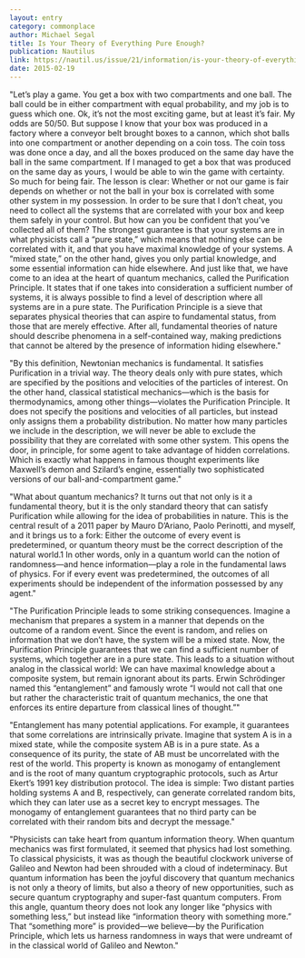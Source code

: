 ```yaml
---
layout: entry
category: commonplace
author: Michael Segal
title: Is Your Theory of Everything Pure Enough?
publication: Nautilus
link: https://nautil.us/issue/21/information/is-your-theory-of-everything-pure-enough
date: 2015-02-19
---
```


"Let’s play a game. You get a box with two compartments and one ball. The ball could be in either compartment with equal probability, and my job is to guess which one. Ok, it’s not the most exciting game, but at least it’s fair. My odds are 50/50. But suppose I know that your box was produced in a factory where a conveyor belt brought boxes to a cannon, which shot balls into one compartment or another depending on a coin toss. The coin toss was done once a day, and all the boxes produced on the same day have the ball in the same compartment. If I managed to get a box that was produced on the same day as yours, I would be able to win the game with certainty. So much for being fair. The lesson is clear: Whether or not our game is fair depends on whether or not the ball in your box is correlated with some other system in my possession. In order to be sure that I don’t cheat, you need to collect all the systems that are correlated with your box and keep them safely in your control. But how can you be confident that you’ve collected all of them? The strongest guarantee is that your systems are in what physicists call a “pure state,” which means that nothing else can be correlated with it, and that you have maximal knowledge of your systems. A “mixed state,” on the other hand, gives you only partial knowledge, and some essential information can hide elsewhere. And just like that, we have come to an idea at the heart of quantum mechanics, called the Purification Principle. It states that if one takes into consideration a sufficient number of systems, it is always possible to find a level of description where all systems are in a pure state. The Purification Principle is a sieve that separates physical theories that can aspire to fundamental status, from those that are merely effective. After all, fundamental theories of nature should describe phenomena in a self-contained way, making predictions that cannot be altered by the presence of information hiding elsewhere."
 
"By this definition, Newtonian mechanics is fundamental. It satisfies Purification in a trivial way. The theory deals only with pure states, which are specified by the positions and velocities of the particles of interest. On the other hand, classical statistical mechanics—which is the basis for thermodynamics, among other things—violates the Purification Principle. It does not specify the positions and velocities of all particles, but instead only assigns them a probability distribution. No matter how many particles we include in the description, we will never be able to exclude the possibility that they are correlated with some other system. This opens the door, in principle, for some agent to take advantage of hidden correlations. Which is exactly what happens in famous thought experiments like Maxwell’s demon and Szilard’s engine, essentially two sophisticated versions of our ball-and-compartment game."

"What about quantum mechanics? It turns out that not only is it a fundamental theory, but it is the only standard theory that can satisfy Purification while allowing for the idea of probabilities in nature. This is the central result of a 2011 paper by Mauro D’Ariano, Paolo Perinotti, and myself, and it brings us to a fork: Either the outcome of every event is predetermined, or quantum theory must be the correct description of the natural world.1 In other words, only in a quantum world can the notion of randomness—and hence information—play a role in the fundamental laws of physics. For if every event was predetermined, the outcomes of all experiments should be independent of the information possessed by any agent."

"The Purification Principle leads to some striking consequences. Imagine a mechanism that prepares a system in a manner that depends on the outcome of a random event. Since the event is random, and relies on information that we don’t have, the system will be a mixed state. Now, the Purification Principle guarantees that we can find a sufficient number of systems, which together are in a pure state. This leads to a situation without analog in the classical world: We can have maximal knowledge about a composite system, but remain ignorant about its parts. Erwin Schrödinger named this “entanglement” and famously wrote “I would not call that one but rather the characteristic trait of quantum mechanics, the one that enforces its entire departure from classical lines of thought.”"

"Entanglement has many potential applications. For example, it guarantees that some correlations are intrinsically private. Imagine that system A is in a mixed state, while the composite system AB is in a pure state. As a consequence of its purity, the state of AB must be uncorrelated with the rest of the world. This property is known as monogamy of entanglement and is the root of many quantum cryptographic protocols, such as Artur Ekert’s 1991 key distribution protocol. The idea is simple: Two distant parties holding systems A and B, respectively, can generate correlated random bits, which they can later use as a secret key to encrypt messages. The monogamy of entanglement guarantees that no third party can be correlated with their random bits and decrypt the message."
 
"Physicists can take heart from quantum information theory. When quantum mechanics was first formulated, it seemed that physics had lost something. To classical physicists, it was as though the beautiful clockwork universe of Galileo and Newton had been shrouded with a cloud of indeterminacy. But quantum information has been the joyful discovery that quantum mechanics is not only a theory of limits, but also a theory of new opportunities, such as secure quantum cryptography and super-fast quantum computers. From this angle, quantum theory does not look any longer like “physics with something less,” but instead like “information theory with something more.” That “something more” is provided—we believe—by the Purification Principle, which lets us harness randomness in ways that were undreamt of in the classical world of Galileo and Newton."
